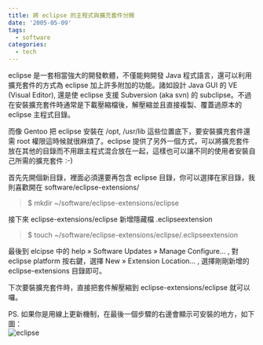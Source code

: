 ```yaml
---
title: 將 eclipse 的主程式與擴充套件分開
date: '2005-05-09'
tags:
  - software
categories:
  - tech
---
```

eclipse 是一套相當強大的開發軟體，不僅能夠開發 Java 程式語言，還可以利用擴充套件的方式為 eclipse 加上許多附加的功能。諸如設計 Java GUI 的 VE (Visual Editor), 還是使 eclipse 支援 Subversion (aka svn) 的 subclipse。不過在安裝擴充套件時通常是下載壓縮檔後，解壓縮並且直接複製、覆蓋過原本的 eclipse 主程式目錄。  
  
而像 Gentoo 把 eclipse 安裝在 /opt, /usr/lib 這些位置底下，要安裝擴充套件還需 root 權限這時候就很麻煩了。eclipse 提供了另外一個方式，可以將擴充套件放在其他的目錄而不用跟主程式混合放在一起，這樣也可以讓不同的使用者安裝自己所需的擴充套件 :-)  
  
首先先開個新目錄，裡面必須還要再包含 eclipse 目錄，你可以選擇在家目錄，我則喜歡開在 software/eclipse-extensions/  

> $ mkdir ~/software/eclipse-extensions/eclipse

  
  
接下來 eclipse-extensions/eclipse 新增隱藏檔 .eclipseextension  

> $ touch ~/software/eclipse-extensions/eclipse/.eclipseextension

  
  
最後到 elcipse 中的 help » Software Updates » Manage Configure... , 對 eclipse platform 按右鍵，選擇 New » Extension Location... , 選擇剛剛新增的 eclipse-extensions 目錄即可。  
  
下次要裝擴充套件時，直接把套件解壓縮到 eclipse-extensions/eclipse 就可以囉。  
  
PS. 如果你是用線上更新機制，在最後一個步驟的右邊會顯示可安裝的地方，如下圖：  
![eclipse](http://wshlab2.ee.kuas.edu.tw/~yurenju/albums/screenshot/Screenshot_w.sized.png)